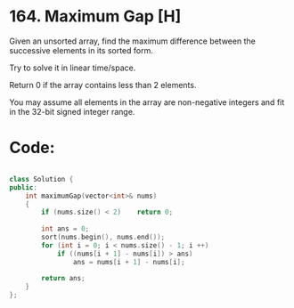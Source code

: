 # 164. Maximum Gap [H]
Given an unsorted array, find the maximum difference between the successive elements in its sorted form.

Try to solve it in linear time/space.

Return 0 if the array contains less than 2 elements.

You may assume all elements in the array are non-negative integers and fit in the 32-bit signed integer range.

# Code:
```c++

class Solution {
public:
    int maximumGap(vector<int>& nums) 
    {
        if (nums.size() < 2)    return 0;
        
        int ans = 0;
        sort(nums.begin(), nums.end());
        for (int i = 0; i < nums.size() - 1; i ++)
            if ((nums[i + 1] - nums[i]) > ans)
                ans = nums[i + 1] - nums[i];
                
        return ans;
    }
};

```
